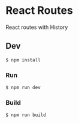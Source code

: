 # React Routes
React routes with History

## Dev

```
$ npm install
```

### Run

```
$ npm run dev
```

### Build

```
$ npm run build
```


